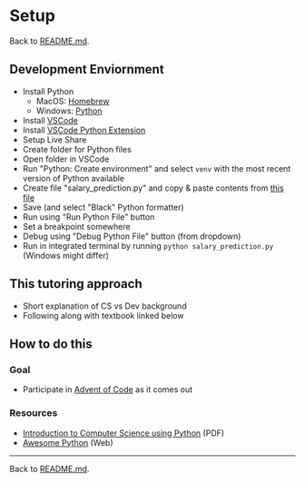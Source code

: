 # Setup

Back to [README.md](../../README.md).

## Development Enviornment

- Install Python
  - MacOS: [Homebrew](https://brew.sh/)
  - Windows: [Python](https://www.python.org/downloads/)
- Install [VSCode](https://code.visualstudio.com/)
- Install [VSCode Python Extension](https://code.visualstudio.com/docs/python/python-tutorial)
- Setup Live Share
- Create folder for Python files
- Open folder in VSCode
- Run "Python: Create environment" and select `venv` with the most recent version of Python available
- Create file "salary_prediction.py" and copy & paste contents from [this file](salary_prediction.py)
- Save (and select "Black" Python formatter)
- Run using "Run Python File" button
- Set a breakpoint somewhere
- Debug using "Debug Python File" button (from dropdown)
- Run in integrated terminal by running `python salary_prediction.py` (Windows might differ)

## This tutoring approach

- Short explanation of CS vs Dev background
- Following along with textbook linked below

## How to do this

### Goal

- Participate in [Advent of Code](https://adventofcode.com) as it comes out

### Resources

- [Introduction to Computer Science using Python](https://bedford-computing.co.uk/learning/wp-content/uploads/2015/10/Introduction-to-Computer-Science-Using-Python.pdf) (PDF)
- [Awesome Python](https://github.com/vinta/awesome-python/) (Web)

---

Back to [README.md](../../README.md).
